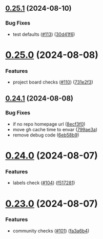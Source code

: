 ## [0.25.1](https://github.com/EddieHubCommunity/HealthCheck/compare/v0.25.0...v0.25.1) (2024-08-10)


### Bug Fixes

* test defaults ([#113](https://github.com/EddieHubCommunity/HealthCheck/issues/113)) ([30d41f6](https://github.com/EddieHubCommunity/HealthCheck/commit/30d41f6f019ff8b62f63444181da428c5a4bf6d3))



# [0.25.0](https://github.com/EddieHubCommunity/HealthCheck/compare/v0.24.1...v0.25.0) (2024-08-08)


### Features

* project board checks ([#110](https://github.com/EddieHubCommunity/HealthCheck/issues/110)) ([731e2f3](https://github.com/EddieHubCommunity/HealthCheck/commit/731e2f33abe717978498138a2b79751d1b40ab00))



## [0.24.1](https://github.com/EddieHubCommunity/HealthCheck/compare/v0.24.0...v0.24.1) (2024-08-08)


### Bug Fixes

* if no repo homepage url ([8ecf3f0](https://github.com/EddieHubCommunity/HealthCheck/commit/8ecf3f09d670033af7c7a9d23cb89d81332c57b6))
* move gh cache time to envar ([799ae3a](https://github.com/EddieHubCommunity/HealthCheck/commit/799ae3af82c3d0475429b0865fb82f63433dcd45))
* remove debug code ([6eb58b9](https://github.com/EddieHubCommunity/HealthCheck/commit/6eb58b9d0c32cc7e2afe3284889d2f3bdf4dd4bb))



# [0.24.0](https://github.com/EddieHubCommunity/HealthCheck/compare/v0.23.0...v0.24.0) (2024-08-07)


### Features

* labels check ([#104](https://github.com/EddieHubCommunity/HealthCheck/issues/104)) ([f517281](https://github.com/EddieHubCommunity/HealthCheck/commit/f5172813cb4fdf0a3024cba331c1668552df4724))



# [0.23.0](https://github.com/EddieHubCommunity/HealthCheck/compare/v0.22.0...v0.23.0) (2024-08-07)


### Features

* community checks ([#101](https://github.com/EddieHubCommunity/HealthCheck/issues/101)) ([fa3a6b4](https://github.com/EddieHubCommunity/HealthCheck/commit/fa3a6b4afd263a21c1bef2916d8abb4d28e30013))



